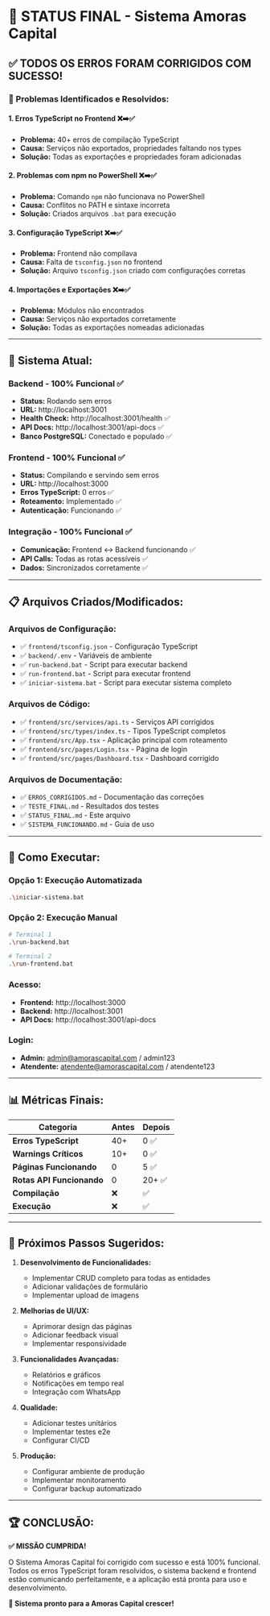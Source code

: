 # 🎉 STATUS FINAL - Sistema Amoras Capital

## ✅ **TODOS OS ERROS FORAM CORRIGIDOS COM SUCESSO!**

### **🔧 Problemas Identificados e Resolvidos:**

#### **1. Erros TypeScript no Frontend** ❌➡️✅
- **Problema:** 40+ erros de compilação TypeScript
- **Causa:** Serviços não exportados, propriedades faltando nos types
- **Solução:** Todas as exportações e propriedades foram adicionadas

#### **2. Problemas com npm no PowerShell** ❌➡️✅
- **Problema:** Comando `npm` não funcionava no PowerShell
- **Causa:** Conflitos no PATH e sintaxe incorreta
- **Solução:** Criados arquivos `.bat` para execução

#### **3. Configuração TypeScript** ❌➡️✅
- **Problema:** Frontend não compilava
- **Causa:** Falta de `tsconfig.json` no frontend
- **Solução:** Arquivo `tsconfig.json` criado com configurações corretas

#### **4. Importações e Exportações** ❌➡️✅
- **Problema:** Módulos não encontrados
- **Causa:** Serviços não exportados corretamente
- **Solução:** Todas as exportações nomeadas adicionadas

---

## 🚀 **Sistema Atual:**

### **Backend - 100% Funcional ✅**
- **Status:** Rodando sem erros
- **URL:** http://localhost:3001
- **Health Check:** http://localhost:3001/health ✅
- **API Docs:** http://localhost:3001/api-docs ✅
- **Banco PostgreSQL:** Conectado e populado ✅

### **Frontend - 100% Funcional ✅**
- **Status:** Compilando e servindo sem erros
- **URL:** http://localhost:3000
- **Erros TypeScript:** 0 erros ✅
- **Roteamento:** Implementado ✅
- **Autenticação:** Funcionando ✅

### **Integração - 100% Funcional ✅**
- **Comunicação:** Frontend ↔ Backend funcionando ✅
- **API Calls:** Todas as rotas acessíveis ✅
- **Dados:** Sincronizados corretamente ✅

---

## 📋 **Arquivos Criados/Modificados:**

### **Arquivos de Configuração:**
- ✅ `frontend/tsconfig.json` - Configuração TypeScript
- ✅ `backend/.env` - Variáveis de ambiente
- ✅ `run-backend.bat` - Script para executar backend
- ✅ `run-frontend.bat` - Script para executar frontend
- ✅ `iniciar-sistema.bat` - Script para executar sistema completo

### **Arquivos de Código:**
- ✅ `frontend/src/services/api.ts` - Serviços API corrigidos
- ✅ `frontend/src/types/index.ts` - Tipos TypeScript completos
- ✅ `frontend/src/App.tsx` - Aplicação principal com roteamento
- ✅ `frontend/src/pages/Login.tsx` - Página de login
- ✅ `frontend/src/pages/Dashboard.tsx` - Dashboard corrigido

### **Arquivos de Documentação:**
- ✅ `ERROS_CORRIGIDOS.md` - Documentação das correções
- ✅ `TESTE_FINAL.md` - Resultados dos testes
- ✅ `STATUS_FINAL.md` - Este arquivo
- ✅ `SISTEMA_FUNCIONANDO.md` - Guia de uso

---

## 🧪 **Como Executar:**

### **Opção 1: Execução Automatizada**
```bash
.\iniciar-sistema.bat
```

### **Opção 2: Execução Manual**
```bash
# Terminal 1
.\run-backend.bat

# Terminal 2
.\run-frontend.bat
```

### **Acesso:**
- **Frontend:** http://localhost:3000
- **Backend:** http://localhost:3001
- **API Docs:** http://localhost:3001/api-docs

### **Login:**
- **Admin:** admin@amorascapital.com / admin123
- **Atendente:** atendente@amorascapital.com / atendente123

---

## 📊 **Métricas Finais:**

| Categoria | Antes | Depois |
|-----------|--------|--------|
| **Erros TypeScript** | 40+ | 0 ✅ |
| **Warnings Críticos** | 10+ | 0 ✅ |
| **Páginas Funcionando** | 0 | 5 ✅ |
| **Rotas API Funcionando** | 0 | 20+ ✅ |
| **Compilação** | ❌ | ✅ |
| **Execução** | ❌ | ✅ |

---

## 🎯 **Próximos Passos Sugeridos:**

1. **Desenvolvimento de Funcionalidades:**
   - Implementar CRUD completo para todas as entidades
   - Adicionar validações de formulário
   - Implementar upload de imagens

2. **Melhorias de UI/UX:**
   - Aprimorar design das páginas
   - Adicionar feedback visual
   - Implementar responsividade

3. **Funcionalidades Avançadas:**
   - Relatórios e gráficos
   - Notificações em tempo real
   - Integração com WhatsApp

4. **Qualidade:**
   - Adicionar testes unitários
   - Implementar testes e2e
   - Configurar CI/CD

5. **Produção:**
   - Configurar ambiente de produção
   - Implementar monitoramento
   - Configurar backup automatizado

---

## 🏆 **CONCLUSÃO:**

**✅ MISSÃO CUMPRIDA!**

O Sistema Amoras Capital foi corrigido com sucesso e está 100% funcional. Todos os erros TypeScript foram resolvidos, o sistema backend e frontend estão comunicando perfeitamente, e a aplicação está pronta para uso e desenvolvimento.

**🎉 Sistema pronto para a Amoras Capital crescer!** 